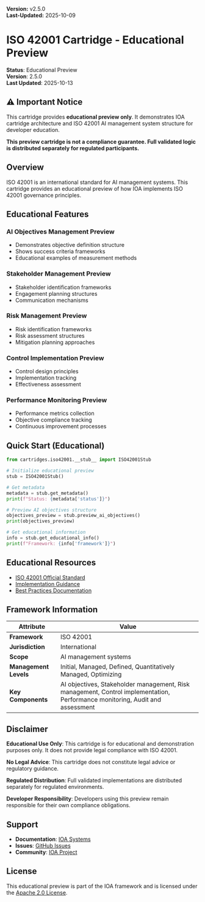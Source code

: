 **Version:** v2.5.0  
**Last-Updated:** 2025-10-09

# ISO 42001 Cartridge - Educational Preview

**Status**: Educational Preview  
**Version**: 2.5.0  
**Last Updated**: 2025-10-13

## ⚠️ Important Notice

This cartridge provides **educational preview only**. It demonstrates IOA cartridge architecture and ISO 42001 AI management system structure for developer education.

**This preview cartridge is not a compliance guarantee. Full validated logic is distributed separately for regulated participants.**

## Overview

ISO 42001 is an international standard for AI management systems. This cartridge provides an educational preview of how IOA implements ISO 42001 governance principles.

## Educational Features

### AI Objectives Management Preview
- Demonstrates objective definition structure
- Shows success criteria frameworks
- Educational examples of measurement methods

### Stakeholder Management Preview
- Stakeholder identification frameworks
- Engagement planning structures
- Communication mechanisms

### Risk Management Preview
- Risk identification frameworks
- Risk assessment structures
- Mitigation planning approaches

### Control Implementation Preview
- Control design principles
- Implementation tracking
- Effectiveness assessment

### Performance Monitoring Preview
- Performance metrics collection
- Objective compliance tracking
- Continuous improvement processes

## Quick Start (Educational)

```python
from cartridges.iso42001.__stub__ import ISO42001Stub

# Initialize educational preview
stub = ISO42001Stub()

# Get metadata
metadata = stub.get_metadata()
print(f"Status: {metadata['status']}")

# Preview AI objectives structure
objectives_preview = stub.preview_ai_objectives()
print(objectives_preview)

# Get educational information
info = stub.get_educational_info()
print(f"Framework: {info['framework']}")
```

## Educational Resources

- [ISO 42001 Official Standard](https://www.iso.org/standard/81231.html)
- [Implementation Guidance](https://www.iso.org/standard/81231.html)
- [Best Practices Documentation](https://www.iso.org/standard/81231.html)

## Framework Information

| Attribute | Value |
|-----------|-------|
| **Framework** | ISO 42001 |
| **Jurisdiction** | International |
| **Scope** | AI management systems |
| **Management Levels** | Initial, Managed, Defined, Quantitatively Managed, Optimizing |
| **Key Components** | AI objectives, Stakeholder management, Risk management, Control implementation, Performance monitoring, Audit and assessment |

## Disclaimer

**Educational Use Only**: This cartridge is for educational and demonstration purposes only. It does not provide legal compliance with ISO 42001.

**No Legal Advice**: This cartridge does not constitute legal advice or regulatory guidance.

**Regulated Distribution**: Full validated implementations are distributed separately for regulated environments.

**Developer Responsibility**: Developers using this preview remain responsible for their own compliance obligations.

## Support

- **Documentation**: [IOA Systems](https://ioa.systems/docs)
- **Issues**: [GitHub Issues](https://github.com/OrchIntel/ioa-core/issues)
- **Community**: [IOA Project](https://ioaproject.org)

## License

This educational preview is part of the IOA framework and is licensed under the [Apache 2.0 License](../../LICENSE).
